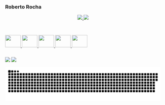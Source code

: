 ### Roberto Rocha

<div align="center">
  <a href="https://github.com/rb-rocha">
  <img height="180em" src="https://github-readme-stats.vercel.app/api?username=rb-rocha&show_icons=true&theme=white&include_all_commits=true&count_private=true"/>
  <img height="180em" src="https://github-readme-stats.vercel.app/api/top-langs/?username=rb-rocha&layout=compact&langs_count=7&theme=white"/>
</div>

##

<div style="display: inline_block"><br>
  <img alt"Html5" height="40" width="50" src="https://cdn.jsdelivr.net/gh/devicons/devicon/icons/html5/html5-plain-wordmark.svg" />
  <img alt"CSS3" height="40" width="50" src="https://cdn.jsdelivr.net/gh/devicons/devicon/icons/css3/css3-plain.svg" />
  <img alt"Javascript" height="40" width="50" src="https://cdn.jsdelivr.net/gh/devicons/devicon/icons/javascript/javascript-plain.svg" />
  <img alt"React" height="40" width="50" src="https://cdn.jsdelivr.net/gh/devicons/devicon/icons/react/react-original.svg" />
  <img alt"Electron" height="40" width="50" src="https://cdn.jsdelivr.net/gh/devicons/devicon/icons/electron/electron-original.svg" />
</div>
  
##

<div>
  <a href = "mailto:rb.rochap@gmail.com"><img src="https://img.shields.io/badge/Gmail-D14836?style=for-the-badge&logo=gmail&logoColor=white" target="_blank"></a>
  <a href="https://www.linkedin.com/in/roberto-rocha211412167/" target="_blank"><img src="https://img.shields.io/badge/-LinkedIn-%230077B5?style=for-the-badge&logo=linkedin&logoColor=white" target="_blank"></a>
</div>
  
![Snake animation](https://github.com/rb-rocha/rb-rocha/blob/output/github-contribution-grid-snake.svg)
